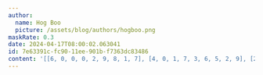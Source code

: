 ```yaml
---
author:
  name: Hog Boo
  picture: /assets/blog/authors/hogboo.png
maskRate: 0.3
date: 2024-04-17T08:00:02.063041
id: 7e63391c-fc90-11ee-901b-f7363dc83486
content: '[[6, 0, 0, 0, 2, 9, 8, 1, 7], [4, 0, 1, 7, 3, 6, 5, 2, 9], [2, 7, 9, 8, 0, 5, 0, 0, 6], [5, 4, 7, 3, 6, 8, 2, 9, 1], [0, 0, 0, 1, 4, 7, 0, 3, 5], [1, 6, 0, 5, 9, 2, 0, 0, 8], [3, 5, 0, 2, 7, 0, 0, 0, 4], [7, 9, 0, 6, 8, 4, 0, 5, 3], [8, 0, 4, 0, 5, 0, 7, 0, 2]]'
---
```

